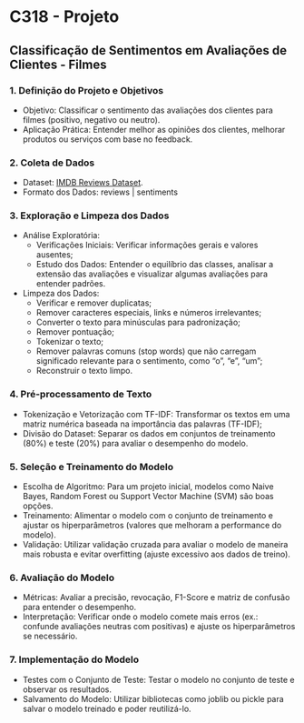 # C318 - Projeto
## Classificação de Sentimentos em Avaliações de Clientes - Filmes

### 1. Definição do Projeto e Objetivos
*	Objetivo: Classificar o sentimento das avaliações dos clientes para filmes (positivo, negativo ou neutro).
*	Aplicação Prática: Entender melhor as opiniões dos clientes, melhorar produtos ou serviços com base no feedback.

### 2. Coleta de Dados
*	Dataset: [IMDB Reviews Dataset](https://www.kaggle.com/datasets/lakshmi25npathi/imdb-dataset-of-50k-movie-reviews?resource=download).
*	Formato dos Dados: reviews | sentiments

### 3. Exploração e Limpeza dos Dados
* Análise Exploratória: 
  - Verificações Iniciais: Verificar informações gerais e valores ausentes;
  - Estudo dos Dados: Entender o equilíbrio das classes, analisar a extensão das avaliações e visualizar algumas avaliações para entender padrões.
* Limpeza dos Dados:
  - Verificar e remover duplicatas;
  - Remover caracteres especiais, links e números irrelevantes;
  - Converter o texto para minúsculas para padronização;
  - Remover pontuação;
  - Tokenizar o texto;
  - Remover palavras comuns (stop words) que não carregam significado relevante para o sentimento, como “o”, “e”, “um”;
  - Reconstruir o texto limpo.

### 4. Pré-processamento de Texto
*	Tokenização e Vetorização com TF-IDF: Transformar os textos em uma matriz numérica baseada na importância das palavras (TF-IDF);
*	Divisão do Dataset: Separar os dados em conjuntos de treinamento (80%) e teste (20%) para avaliar o desempenho do modelo.

### 5. Seleção e Treinamento do Modelo
*	Escolha de Algoritmo: Para um projeto inicial, modelos como Naive Bayes, Random Forest ou Support Vector Machine (SVM) são boas opções.
*	Treinamento: Alimentar o modelo com o conjunto de treinamento e ajustar os hiperparâmetros (valores que melhoram a performance do modelo).
*	Validação: Utilizar validação cruzada para avaliar o modelo de maneira mais robusta e evitar overfitting (ajuste excessivo aos dados de treino).

### 6. Avaliação do Modelo
*	Métricas: Avaliar a precisão, revocação, F1-Score e matriz de confusão para entender o desempenho.
*	Interpretação: Verificar onde o modelo comete mais erros (ex.: confunde avaliações neutras com positivas) e ajuste os hiperparâmetros se necessário.

### 7. Implementação do Modelo
*	Testes com o Conjunto de Teste: Testar o modelo no conjunto de teste e observar os resultados.
*	Salvamento do Modelo: Utilizar bibliotecas como joblib ou pickle para salvar o modelo treinado e poder reutilizá-lo.

